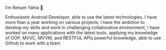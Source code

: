 

I’m Reham Yahia 👋 

 
 
 Enthusiastic Android Developer, able to use the latest technologies, I have more than a year
working on various projects, I have the ambition to develop my skills and work in challenging 
collaborative environment, I have worked on many applications with the latest tools,
applying my knowledge of OOP, MVVC, MVVM, and RESTFUL  APIs powerful knowledge, able to use 
Github to work with a team
 
 
 
 




